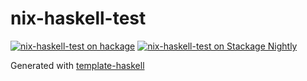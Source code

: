 # nix-haskell-test
[![nix-haskell-test on hackage](https://img.shields.io/hackage/v/nix-haskell-test)](http://hackage.haskell.org/package/nix-haskell-test)
[![nix-haskell-test on Stackage Nightly](https://stackage.org/package/nix-haskell-test/badge/nightly)](https://stackage.org/nightly/package/nix-haskell-test)

Generated with [template-haskell](https://github.com/jonascarpay/template-haskell)
